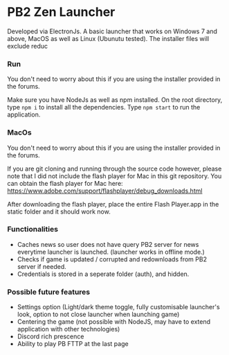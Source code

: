 # PB2 Zen Launcher
Developed via ElectronJs. A basic launcher that works on Windows 7 and above, MacOS as well as Linux (Ubunutu tested). The installer files will exclude reduc

### Run
You don't need to worry about this if you are using the installer provided in the forums. 

Make sure you have NodeJs as well as npm installed. On the root directory, type `npm i` to install all the dependencies. Type `npm start` to run the application.

### MacOs
You don't need to worry about this if you are using the installer provided in the forums. 

If you are git cloning and running through the source code however, please note that I did not include the flash player for Mac in this git repository. You can obtain the flash player for Mac here: https://www.adobe.com/support/flashplayer/debug_downloads.html

After downloading the flash player, place the entire Flash Player.app in the static folder and it should work now.

### Functionalities
- Caches news so user does not have query PB2 server for news everytime launcher is launched. (launcher works in offline mode.)
- Checks if game is updated / corrupted and redownloads from PB2 server if needed.
- Credentials is stored in a seperate folder (auth), and hidden.

### Possible future features
- Settings option (Light/dark theme toggle, fully customisable launcher's look, option to not close launcher when launching game)
- Centering the game (not possible with NodeJS, may have to extend application with other technologies)
- Discord rich prescence
- Ability to play PB FTTP at the last page